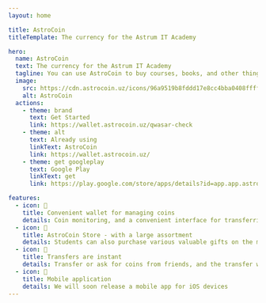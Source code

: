 ```yaml
---
layout: home

title: AstroCoin
titleTemplate: The currency for the Astrum IT Academy

hero: 
  name: AstroCoin
  text: The currency for the Astrum IT Academy 
  tagline: You can use AstroCoin to buy courses, books, and other things in the Astrum IT Academy store.
  image:
    src: https://cdn.astrocoin.uz/icons/96a9519b8fddd17e8cc4bba0408ffffd.webp
    alt: AstroCoin
  actions:
    - theme: brand
      text: Get Started
      link: https://wallet.astrocoin.uz/qwasar-check
    - theme: alt
      text: Already using
      linkText: AstroCoin
      link: https://wallet.astrocoin.uz/
    - theme: get googleplay
      text: Google Play
      linkText: get
      link: https://play.google.com/store/apps/details?id=app.app.astrocoin

features:
  - icon: 👛
    title: Convenient wallet for managing coins
    details: Coin monitoring, and a convenient interface for transferring and receiving coins
  - icon: 🧺
    title: AstroCoin Store - with a large assortment
    details: Students can also purchase various valuable gifts on the market using these coins.
  - icon: 🚀
    title: Transfers are instant
    details: Transfer or ask for coins from friends, and the transfer will be carried out instantly
  - icon: 📱
    title: Mobile application
    details: We will soon release a mobile app for iOS devices
---
```


<script setup>
import {onMounted} from "vue";

const iosDeviceStatus = [
        'iPad Simulator',
        'iPhone Simulator',
        'iPod Simulator',
        'iPad',
        'iPhone',
        'iPod'
      ].includes(navigator.platform)
      // iPad on iOS 13 detection
      || (navigator.userAgent.includes("Mac") && "ontouchend" in document)
const removeButton = () => {
    document.querySelector('.googleplay').style.display = 'none'
}
onMounted(() => {
    if (iosDeviceStatus) {
        removeButton()
    }
})
</script>